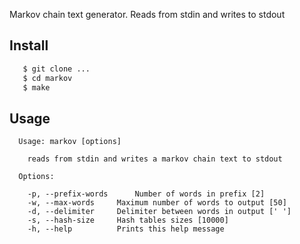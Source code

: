 Markov chain text generator. Reads from stdin and writes to stdout

## Install

```bash
   $ git clone ...
   $ cd markov
   $ make
```

## Usage

```
  Usage: markov [options]

    reads from stdin and writes a markov chain text to stdout

  Options:

    -p, --prefix-words		Number of words in prefix [2]
    -w, --max-words		Maximum number of words to output [50]
    -d, --delimiter		Delimiter between words in output [' ']
    -s, --hash-size		Hash tables sizes [10000]
    -h, --help			Prints this help message
```
